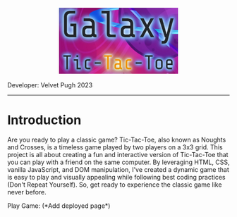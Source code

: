 <p align="center">
  <img width="270" height="150" src="images/readme_pic.png" alt="Galaxy">
</p>
Developer: Velvet Pugh 2023
<hr>
<h1>Introduction</h1>
<p>
Are you ready to play a classic game? Tic-Tac-Toe, also known as Noughts and Crosses, is a timeless game played by two players on a 3x3 grid. This project is all about creating a fun and interactive version of Tic-Tac-Toe that you can play with a friend on the same computer. By leveraging HTML, CSS, vanilla JavaScript, and DOM manipulation, I've created a dynamic game that is easy to play and visually appealing while following best coding practices (Don't Repeat Yourself).
So, get ready to experience the classic game like never before.
</p>
<p>
Play Game: (*Add deployed page*)
</p>
